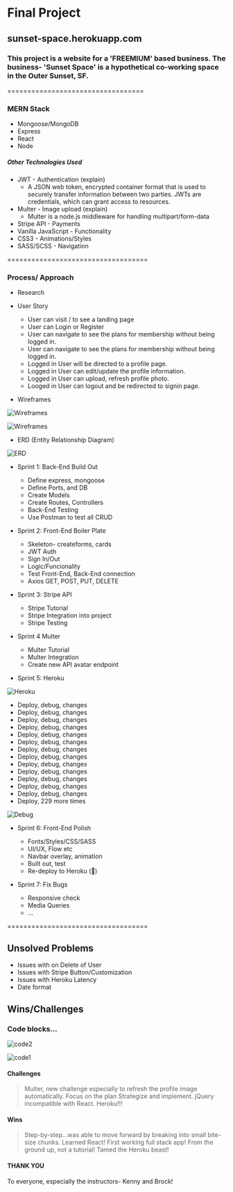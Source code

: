 # Final Project

## sunset-space.herokuapp.com

### This project is a website for a 'FREEMIUM' based business. The business- 'Sunset Space' is a hypothetical co-working space in the Outer Sunset, SF.

==================================

### MERN Stack

* Mongoose/MongoDB
* Express
* React
* Node

##### Other Technologies Used

* JWT - Authentication (explain)
    * A JSON web token, encrypted container format that is used to securely transfer information between two parties. JWTs are credentials, which can grant access to resources.
* Multer - Image upload (explain)
    * Multer is a node.js middleware for handling multipart/form-data
* Stripe API - Payments
* Vanilla JavaScript - Functionality
* CSS3 - Animations/Styles
* SASS/SCSS - Navigation


===================================

### Process/ Approach

* Research

* User Story
    * User can visit / to see a landing page
    * User can Login or Register
    * User can navigate to see the plans for membership without being logged in.
    * User can navigate to see the plans for membership without being logged in.
    * Logged in User will be directed to a profile page.
    * Logged in User can edit/update the profile information.
    * Logged in User can upload, refresh profile photo.
    * Looged in User can logout and be redirected to signin page.

* Wireframes

![Wireframes](md_images/wire1.jpg)

![Wireframes](md_images/wire2.jpg)

* ERD (Entity Relationship Diagram)

![ERD](md_images/erd.jpg)

* Sprint 1: Back-End Build Out
    * Define express, mongoose
    * Define Ports, and DB
    * Create Models
    * Create Routes, Controllers
    * Back-End Testing
    * Use Postman to test all CRUD

* Sprint 2: Front-End Boiler Plate
    * Skeleton- createforms, cards
    * JWT Auth
    * Sign In/Out
    * Logic/Funcionality
    * Test Front-End, Back-End connection
    * Axios GET, POST, PUT, DELETE

* Sprint 3: Stripe API
    * Stripe Tutorial
    * Stripe Integration into project
    * Stripe Testing

* Sprint 4 Multer
    * Multer Tutorial
    * Multer Integration
    * Create new API avatar endpoint

* Sprint 5: Heroku

![Heroku](md_images/heroku.jpg)

* Deploy, debug, changes
* Deploy, debug, changes
* Deploy, debug, changes
* Deploy, debug, changes
* Deploy, debug, changes
* Deploy, debug, changes
* Deploy, debug, changes
* Deploy, debug, changes
* Deploy, debug, changes
* Deploy, debug, changes
* Deploy, debug, changes
* Deploy, debug, changes
* Deploy, debug, changes
* Deploy, 229 more times

![Debug](md_images/debug.jpg)

* Sprint 6: Front-End Polish
    * Fonts/Styles/CSS/SASS
    * UI/UX, Flow etc
    * Navbar overlay, animation
    * Built out, test
    * Re-deploy to Heroku (😬)

* Sprint 7: Fix Bugs
    * Responsive check
    * Media Queries
    * ...


===================================

## Unsolved Problems
* Issues with on Delete of User
* Issues with Stripe Button/Customization
* Issues with Heroku Latency
* Date format


## Wins/Challenges

### Code blocks...

![code2](md_images/code2.jpg)

![code1](md_images/code1.jpg)

#### Challenges
> Multer, new challenge especially to refresh the profile image automatically.
> Focus on the plan Strategize and implement.
> jQuery incompatible with React.
> Heroku!!!


#### Wins
> Step-by-step...was able to move forward by breaking into small bite-size chunks.
> Learned React! First working full stack app!
> From the ground up, not a tutorial!
> Tamed the Heroku beast!


#### THANK YOU
To everyone, especially the instructors- Kenny and Brock!



